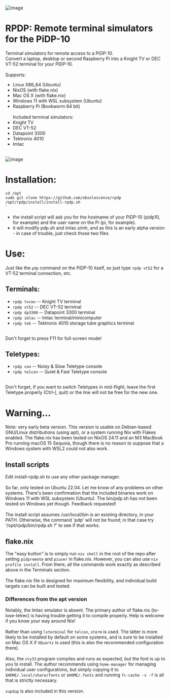 ![image](https://user-images.githubusercontent.com/7725197/209851202-7e9bab6d-1ec1-4161-99de-54106cb87166.png)

# RPDP: Remote terminal simulators for the PiDP-10

Terminal simulators for remote access to a PiDP-10.  
Convert a laptop, desktop or second Raspberry Pi into a Knight TV or DEC VT-52 terminal for your PiDP-10.  
<br>
Supports:
- Linux X86_64 (Ubuntu)
- NixOS (with flake.nix)
- Mac OS X (with flake.nix)
- Windows 11 with WSL subsystem (Ubuntu)
- Raspberry Pi (Bookworm 64 bit)
<br><br>
Included terminal simulators:
- Knight TV
- DEC VT-52
- Datapoint 3300
- Tektronix 4010
- Imlac
<br><br>

![image](https://github.com/obsolescence/rpdp/assets/7725197/db915e52-a471-4657-ab89-e9865446fb9c)

  
# Installation:

`cd /opt`  
`sudo git clone https://github.com/obsolescence/rpdp`  
`/opt/rpdp/install/install-rpdp.sh`  
`
<br>
- the install script will ask you for the hostname of your PiDP-10 (pidp10, for example) and the user name on the Pi (pi, for example).
- it will modify pdp.sh and imlac.simh, and as this is an early alpha version - in case of trouble, just check those two files


# Use:

Just like the `pdp` command on the PiDP-10 itself, so just type `rpdp vt52` for a VT-52 terminal connection, etc.

## Terminals:
- `rpdp tvcon` -- Knight TV terminal
- `rpdp vt52` -- DEC VT-52 terminal
- `rpdp dp3300` -- Datapoint 3300 terminal
- `rpdp imlac` -- Imlac terminal/minicomputer
- `rpdp tek` -- Tektronix 4010 storage tube graphics terminal
<br>
Don't forget to press F11 for full-screen mode!

## Teletypes:
- `rpdp con` -- Noisy & Slow Teletype console
- `rpdp telcon` -- Quiet & Fast Teletype console
<br>
Don't forget, if you want to switch Teletypes in mid-flight, leave the first Teletype properly (Ctrl-[, quit) or the line will not be free for the new one.

<br>
  
# Warning...

Note: very early beta version. This version is usable on Debian-based GNU/Linux distributions (using apt), or a system running Nix with Flakes enabled. The flake.nix has been tested on NixOS 24.11 and an M3 MacBook Pro running macOS 15 Sequoia, though there is no reason to suppose that a Windows system with WSL2 could not also work.

## Install scripts
Edit install-rpdp.sh to use any other package manager.
<br><br>
So far, only tested on Ubuntu 22.04. Let me know of any problems on other systems.
There's been confirmation that the included binaries work on Windows 11 with WSL subsystem (Ubuntu). The bin/pdp.sh has not been tested on Windows yet though. Feedback requested!
<br><br>
The install script assumes /usr/local/bin is an existing directory, in your PATH. Otherwise, the command 'pdp' will not be found; in that case try '/opt/rpdp/bin/rpdp.sh ?' to see if that works.

## flake.nix
The "easy button" is to simply run `nix shell` in the root of the repo after setting `pidpremote` and `piuser` in 
flake.nix. However, you can also use `nix profile install`. From there, all the commands work exactly as described above in the Terminals section.
<br><br>
The flake.nix file is designed for maximum flexibility, and individual build targets can be built and tested.

### Differences from the apt version
Notably, the Imlac emulator is absent. The primary author of flake.nix (to-lose-letrec) is having trouble getting it to compile properly. Help is welcome if you know your way around Nix!
<br><br>
Rather than using `lxterminal` for `telcon`, `xterm` is used. The latter is more likely to be installed by default on some systems, and is sure to be installed on Mac OS X if `XQuartz` is used (this is also the recommended configuration there).
<br><br>
Also, the `sty33` program compiles and runs as expected, but the font is up to you to install. The author recommends using `home-manager` for managing individual user configurations, but simply copying it to `$HOME/.local/share/fonts` or `$HOME/.fonts` and running `fc-cache -v -f` is all that is strictly necessary.
<br><br>
`supdup` is also included in this version.
